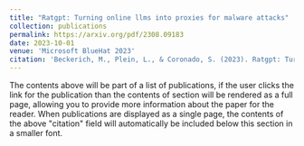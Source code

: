 ```yaml
---
title: "Ratgpt: Turning online llms into proxies for malware attacks"
collection: publications
permalink: https://arxiv.org/pdf/2308.09183
date: 2023-10-01
venue: 'Microsoft BlueHat 2023'
citation: 'Beckerich, M., Plein, L., & Coronado, S. (2023). Ratgpt: Turning online llms into proxies for malware attacks. arXiv preprint arXiv:2308.09183..'
---
```


The contents above will be part of a list of publications, if the user clicks the link for the publication than the contents of section will be rendered as a full page, allowing you to provide more information about the paper for the reader. When publications are displayed as a single page, the contents of the above "citation" field will automatically be included below this section in a smaller font.
